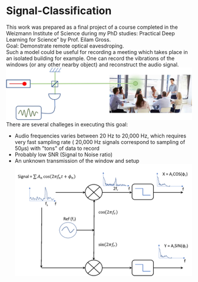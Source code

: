 # Signal-Classification
This work was prepared as a final project of a course completed in the Weizmann Institute of Science during my PhD studies: Practical Deep Learning for Science” by Prof. Eilam Gross.  
Goal: Demonstrate remote optical eavesdroping.  
Such a model could be useful for recording a meeting which takes place in an isolated building for example. One can record the vibrations of the windows (or any other nearby object) and reconstruct the audio signal.
![](https://github.com/omrigo5/Signal-Classification/blob/master/objective.jpg)
There are several challeges in executing this goal:  
-	Audio frequencies varies between 20 Hz to 20,000 Hz, which requires very fast sampling rate ( 20,000 Hz signals correspond to sampling of 50μs) with "tons" of data to record 
-	Probably low SNR (Signal to Noise ratio) 
-	An unknown transmission of the window and setup
![](https://github.com/omrigo5/Signal-Classification/blob/master/Lock-in.png?raw=true)
